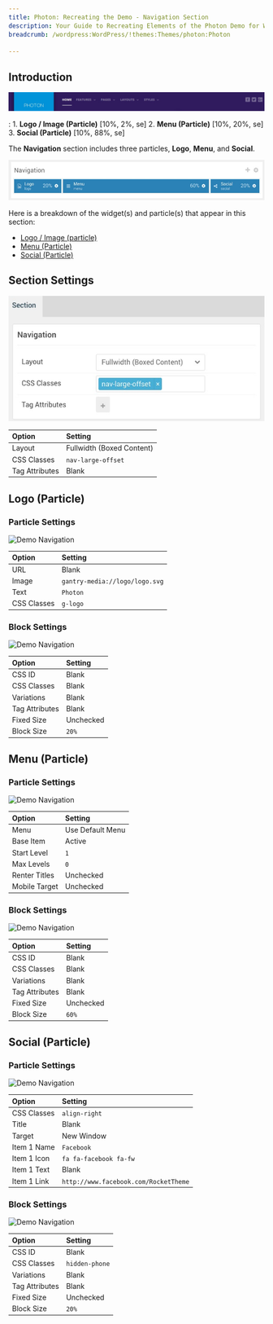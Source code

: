 ```yaml
---
title: Photon: Recreating the Demo - Navigation Section
description: Your Guide to Recreating Elements of the Photon Demo for WordPress
breadcrumb: /wordpress:WordPress/!themes:Themes/photon:Photon

---
```


## Introduction

![](assets/demo_1.jpeg)

:   1. **Logo / Image (Particle)** [10%, 2%, se]
    2. **Menu (Particle)** [10%, 20%, se]
    3. **Social (Particle)** [10%, 88%, se]

The **Navigation** section includes three particles, **Logo**, **Menu**, and **Social**.

![](assets/home_navigation.jpeg)

Here is a breakdown of the widget(s) and particle(s) that appear in this section:

* [Logo / Image (particle)](#logo-(particle))
* [Menu (Particle)](#menu-(particle))
* [Social (Particle)](#social-(particle))

## Section Settings

![](assets/demo_navigation_settings.jpeg)

| Option           | Setting                   |
| :--------------- | :----------               |
| Layout           | Fullwidth (Boxed Content) |
| CSS Classes      | `nav-large-offset`        |
| Tag Attributes   | Blank                     |

## Logo (Particle)

### Particle Settings

![Demo Navigation](demo_navigation_1.jpeg)

| Option      | Setting                        |
| :-----      | :-----                         |
| URL         | Blank                          |
| Image       | `gantry-media://logo/logo.svg` |
| Text        | `Photon`                       |
| CSS Classes | `g-logo`                       |

### Block Settings

![Demo Navigation](demo_navigation_2.jpeg)

| Option         | Setting   |
| :-----         | :-----    |
| CSS ID         | Blank     |
| CSS Classes    | Blank     |
| Variations     | Blank     |
| Tag Attributes | Blank     |
| Fixed Size     | Unchecked |
| Block Size     | `20%`     |

## Menu (Particle)

### Particle Settings

![Demo Navigation](demo_navigation_3.jpeg)

| Option        | Setting          |
| :-----        | :-----           |
| Menu          | Use Default Menu |
| Base Item     | Active           |
| Start Level   | `1`              |
| Max Levels    | `0`              |
| Renter Titles | Unchecked        |
| Mobile Target | Unchecked        |


### Block Settings

![Demo Navigation](demo_navigation_4.jpeg)

| Option         | Setting   |
| :-----         | :-----    |
| CSS ID         | Blank     |
| CSS Classes    | Blank     |
| Variations     | Blank     |
| Tag Attributes | Blank     |
| Fixed Size     | Unchecked |
| Block Size     | `60%`     |

## Social (Particle)

### Particle Settings

![Demo Navigation](demo_navigation_5.jpeg)

| Option      | Setting                               |
| :-----      | :-----                                |
| CSS Classes | `align-right`                         |
| Title       | Blank                                 |
| Target      | New Window                            |
| Item 1 Name | `Facebook`                            |
| Item 1 Icon | `fa fa-facebook fa-fw`                |
| Item 1 Text | Blank                                 |
| Item 1 Link | `http://www.facebook.com/RocketTheme` |


### Block Settings

![Demo Navigation](demo_navigation_6.jpeg)

| Option         | Setting        |
| :-----         | :-----         |
| CSS ID         | Blank          |
| CSS Classes    | `hidden-phone` |
| Variations     | Blank          |
| Tag Attributes | Blank          |
| Fixed Size     | Unchecked      |
| Block Size     | `20%`          |